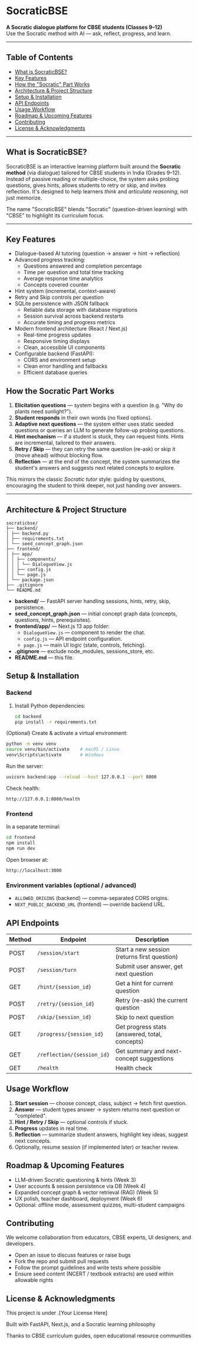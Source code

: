 # SocraticBSE

**A Socratic dialogue platform for CBSE students (Classes 9–12)**  
Use the Socratic method with AI — ask, reflect, progress, and learn.

---

## Table of Contents

- [What is SocraticBSE?](#what-is-socraticbse)  
- [Key Features](#key-features)  
- [How the "Socratic" Part Works](#how-the-socratic-part-works)  
- [Architecture & Project Structure](#architecture--project-structure)  
- [Setup & Installation](#setup--installation)  
- [API Endpoints](#api-endpoints)  
- [Usage Workflow](#usage-workflow)  
- [Roadmap & Upcoming Features](#roadmap--upcoming-features)  
- [Contributing](#contributing)  
- [License & Acknowledgments](#license--acknowledgments)  

---

## What is SocraticBSE?

SocraticBSE is an interactive learning platform built around the **Socratic method** (via dialogue) tailored for CBSE students in India (Grades 9–12). Instead of passive reading or multiple-choice, the system asks probing questions, gives hints, allows students to retry or skip, and invites reflection. It's designed to help learners *think* and *articulate reasoning*, not just memorize.

The name "SocraticBSE" blends "Socratic" (question-driven learning) with "CBSE" to highlight its curriculum focus.

---

## Key Features

- Dialogue-based AI tutoring (question → answer → hint → reflection)  
- Advanced progress tracking:
  - Questions answered and completion percentage
  - Time per question and total time tracking
  - Average response time analytics
  - Concepts covered counter
- Hint system (incremental, context-aware)  
- Retry and Skip controls per question  
- SQLite persistence with JSON fallback
  - Reliable data storage with database migrations
  - Session survival across backend restarts
  - Accurate timing and progress metrics
- Modern frontend architecture (React / Next.js)
  - Real-time progress updates
  - Responsive timing displays
  - Clean, accessible UI components
- Configurable backend (FastAPI):
  - CORS and environment setup
  - Clean error handling and fallbacks
  - Efficient database queries

## How the Socratic Part Works

1. **Elicitation questions** — system begins with a question (e.g. "Why do plants need sunlight?").  
2. **Student responds** in their own words (no fixed options).  
3. **Adaptive next questions** — the system either uses static seeded questions or queries an LLM to generate follow-up probing questions.  
4. **Hint mechanism** — if a student is stuck, they can request hints. Hints are incremental, tailored to their answers.  
5. **Retry / Skip** — they can retry the same question (re-ask) or skip it (move ahead) without blocking flow.  
6. **Reflection** — at the end of the concept, the system summarizes the student's answers and suggests next related concepts to explore.  

This mirrors the classic *Socratic tutor* style: guiding by questions, encouraging the student to think deeper, not just handing over answers.

---

## Architecture & Project Structure

```
socraticbse/
├── backend/
│ ├── backend.py
│ ├── requirements.txt
│ └── seed_concept_graph.json
├── frontend/
│ ├── app/
│ │ ├── components/
│ │ │ └── DialogueView.js
│ │ ├── config.js
│ │ └── page.js
│ └── package.json
├── .gitignore
└── README.md
```

- **backend/** — FastAPI server handling sessions, hints, retry, skip, persistence.  
- **seed_concept_graph.json** — initial concept graph data (concepts, questions, hints, prerequisites).  
- **frontend/app/** — Next.js 13 app folder:
  - `DialogueView.js` — component to render the chat.  
  - `config.js` — API endpoint configuration.  
  - `page.js` — main UI logic (state, controls, fetching).  
- **.gitignore** — exclude node_modules, sessions_store, etc.  
- **README.md** — this file.

## Setup & Installation

### Backend

1. Install Python dependencies:
   ```bash
   cd backend
   pip install -r requirements.txt
   ```

(Optional) Create & activate a virtual environment:
```bash
python -m venv venv
source venv/bin/activate    # macOS / Linux
venv\Scripts\activate       # Windows
```

Run the server:
```bash
uvicorn backend:app --reload --host 127.0.0.1 --port 8000
```

Check health:
```
http://127.0.0.1:8000/health
```

### Frontend

In a separate terminal:
```bash
cd frontend
npm install
npm run dev
```

Open browser at:
```
http://localhost:3000
```

### Environment variables (optional / advanced)

- `ALLOWED_ORIGINS` (backend) — comma-separated CORS origins.
- `NEXT_PUBLIC_BACKEND_URL` (frontend) — override backend URL.

## API Endpoints

| Method | Endpoint | Description |
|--------|----------|-------------|
| POST | `/session/start` | Start a new session (returns first question) |
| POST | `/session/turn` | Submit user answer, get next question |
| GET | `/hint/{session_id}` | Get a hint for current question |
| POST | `/retry/{session_id}` | Retry (re-ask) the current question |
| POST | `/skip/{session_id}` | Skip to next question |
| GET | `/progress/{session_id}` | Get progress stats (answered, total, concepts) |
| GET | `/reflection/{session_id}` | Get summary and next-concept suggestions |
| GET | `/health` | Health check |

## Usage Workflow

1. **Start session** — choose concept, class, subject → fetch first question.
2. **Answer** — student types answer → system returns next question or "completed".
3. **Hint / Retry / Skip** — optional controls if stuck.
4. **Progress** updates in real time.
5. **Reflection** — summarize student answers, highlight key ideas, suggest next concepts.
6. Optionally, resume session (if implemented later) or teacher review.

## Roadmap & Upcoming Features

- LLM-driven Socratic questioning & hints (Week 3)
- User accounts & session persistence via DB (Week 4)
- Expanded concept graph & vector retrieval (RAG) (Week 5)
- UX polish, teacher dashboard, deployment (Week 6)
- Optional: offline mode, assessment quizzes, multi-student campaigns

## Contributing

We welcome collaboration from educators, CBSE experts, UI designers, and developers.

- Open an issue to discuss features or raise bugs
- Fork the repo and submit pull requests
- Follow the prompt guidelines and write tests where possible
- Ensure seed content (NCERT / textbook extracts) are used within allowable rights

## License & Acknowledgments

This project is under .[Your License Here]

Built with FastAPI, Next.js, and a Socratic learning philosophy

Thanks to CBSE curriculum guides, open educational resource communities